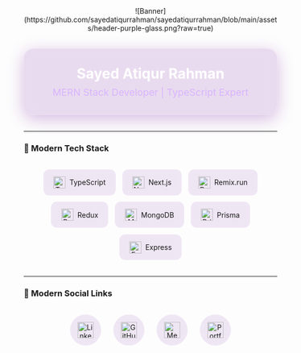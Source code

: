<div align="center">
  <!-- Your original banner image preserved -->
  ![Banner](https://github.com/sayedatiqurrahman/sayedatiqurrahman/blob/main/assets/header-purple-glass.png?raw=true)

  <div style="background: rgba(123, 31, 162, 0.15); backdrop-filter: blur(10px); padding: 2rem; border-radius: 20px; border: 1px solid rgba(255, 255, 255, 0.2); box-shadow: 0 8px 32px rgba(123, 31, 162, 0.3); margin: 2rem 0;">
    <h1 style="color: #fff; margin: 0;">Sayed Atiqur Rahman</h1>
    <p style="color: #d8b4fe; font-size: 1.2rem; margin: 0.5rem 0 0;">MERN Stack Developer | TypeScript Expert</p>
  </div>
</div>

---

### 🎨 Modern Tech Stack
<div align="center" style="display: flex; flex-wrap: wrap; justify-content: center; gap: 0.8rem; margin: 2rem 0;">
  <!-- Core Technologies -->
  <div style="background: rgba(123, 31, 162, 0.1); backdrop-filter: blur(5px); padding: 0.8rem 1.2rem; border-radius: 12px; border: 1px solid rgba(255, 255, 255, 0.1); display: flex; align-items: center; gap: 0.5rem;">
    <img src="https://skillicons.dev/icons?i=ts" width="24" alt="TypeScript"/>
    <span>TypeScript</span>
  </div>
  <div style="background: rgba(123, 31, 162, 0.1); backdrop-filter: blur(5px); padding: 0.8rem 1.2rem; border-radius: 12px; border: 1px solid rgba(255, 255, 255, 0.1); display: flex; align-items: center; gap: 0.5rem;">
    <img src="https://skillicons.dev/icons?i=nextjs" width="24" alt="Next.js"/>
    <span>Next.js</span>
  </div>
  <div style="background: rgba(123, 31, 162, 0.1); backdrop-filter: blur(5px); padding: 0.8rem 1.2rem; border-radius: 12px; border: 1px solid rgba(255, 255, 255, 0.1); display: flex; align-items: center; gap: 0.5rem;">
    <img src="https://skillicons.dev/icons?i=remix" width="24" alt="Remix"/>
    <span>Remix.run</span>
  </div>
  
  <!-- Additional Technologies -->
  <div style="background: rgba(123, 31, 162, 0.1); backdrop-filter: blur(5px); padding: 0.8rem 1.2rem; border-radius: 12px; border: 1px solid rgba(255, 255, 255, 0.1); display: flex; align-items: center; gap: 0.5rem;">
    <img src="https://skillicons.dev/icons?i=redux" width="24" alt="Redux"/>
    <span>Redux</span>
  </div>
  <div style="background: rgba(123, 31, 162, 0.1); backdrop-filter: blur(5px); padding: 0.8rem 1.2rem; border-radius: 12px; border: 1px solid rgba(255, 255, 255, 0.1); display: flex; align-items: center; gap: 0.5rem;">
    <img src="https://skillicons.dev/icons?i=mongodb" width="24" alt="MongoDB"/>
    <span>MongoDB</span>
  </div>
  <div style="background: rgba(123, 31, 162, 0.1); backdrop-filter: blur(5px); padding: 0.8rem 1.2rem; border-radius: 12px; border: 1px solid rgba(255, 255, 255, 0.1); display: flex; align-items: center; gap: 0.5rem;">
    <img src="https://skillicons.dev/icons?i=prisma" width="24" alt="Prisma"/>
    <span>Prisma</span>
  </div>
  <div style="background: rgba(123, 31, 162, 0.1); backdrop-filter: blur(5px); padding: 0.8rem 1.2rem; border-radius: 12px; border: 1px solid rgba(255, 255, 255, 0.1); display: flex; align-items: center; gap: 0.5rem;">
    <img src="https://skillicons.dev/icons?i=express" width="24" alt="Express"/>
    <span>Express</span>
  </div>
</div>

---

### 🌟 Modern Social Links
<div align="center" style="display: flex; justify-content: center; gap: 1.5rem; margin: 2rem 0;">
  <!-- LinkedIn -->
  <a href="https://www.linkedin.com/in/satiqurrahman/" style="text-decoration: none;">
    <div style="background: rgba(123, 31, 162, 0.1); backdrop-filter: blur(5px); width: 60px; height: 60px; border-radius: 50%; display: flex; align-items: center; justify-content: center; border: 1px solid rgba(255, 255, 255, 0.1); transition: all 0.3s ease;">
      <img src="https://skillicons.dev/icons?i=linkedin" width="32" alt="LinkedIn"/>
    </div>
  </a>
  
  <!-- GitHub -->
  <a href="https://github.com/sayedatiqurrahman" style="text-decoration: none;">
    <div style="background: rgba(123, 31, 162, 0.1); backdrop-filter: blur(5px); width: 60px; height: 60px; border-radius: 50%; display: flex; align-items: center; justify-content: center; border: 1px solid rgba(255, 255, 255, 0.1); transition: all 0.3s ease;">
      <img src="https://skillicons.dev/icons?i=github" width="32" alt="GitHub"/>
    </div>
  </a>
  
  <!-- Medium -->
  <a href="https://medium.com/@satiqurrahman" style="text-decoration: none;">
    <div style="background: rgba(123, 31, 162, 0.1); backdrop-filter: blur(5px); width: 60px; height: 60px; border-radius: 50%; display: flex; align-items: center; justify-content: center; border: 1px solid rgba(255, 255, 255, 0.1); transition: all 0.3s ease;">
      <img src="https://skillicons.dev/icons?i=medium" width="32" alt="Medium"/>
    </div>
  </a>
  
  <!-- Portfolio -->
  <a href="https://atiqurrahman-portfolio.web.app/" style="text-decoration: none;">
    <div style="background: rgba(123, 31, 162, 0.1); backdrop-filter: blur(5px); width: 60px; height: 60px; border-radius: 50%; display: flex; align-items: center; justify-content: center; border: 1px solid rgba(255, 255, 255, 0.1); transition: all 0.3s ease;">
      <img src="https://skillicons.dev/icons?i=webpack" width="32" alt="Portfolio"/>
    </div>
  </a>
</div>

<style>
  a:hover div {
    background: rgba(123, 31, 162, 0.3) !important;
    transform: translateY(-5px) scale(1.05);
    box-shadow: 0 10px 20px rgba(123, 31, 162, 0.3);
  }
</style>
